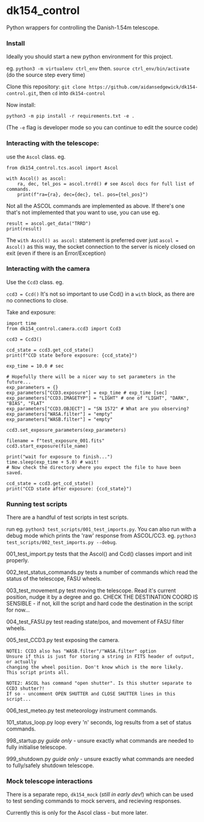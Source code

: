 # dk154_control

Python wrappers for controlling the Danish-1.54m telescope.

### Install

Ideally you should start a new python environment for this project.

eg. `python3 -m virtualenv ctrl_env`
then. `source ctrl_env/bin/activate`
(do the source step every time)

Clone this repository: `git clone https://github.com/aidansedgewick/dk154-control.git`,
then `cd` into `dk154-control`

Now install:

`python3 -m pip install -r requirements.txt -e .`

(The `-e` flag is developer mode so you can continue to edit the source code)

### Interacting with the telescope:

use the `Ascol` class. eg.

```
from dk154_control.tcs.ascol import Ascol

with Ascol() as ascol:
    ra, dec, tel_pos = ascol.trrd() # see Ascol docs for full list of commands.
    print(f"ra={ra}, dec={dec}, tel. pos={tel_pos}")
```


Not all the ASCOL commands are implemented as above. If there's one that's not
implemented that you want to use, you can use eg.
```
result = ascol.get_data("TRRD")
print(result)
```

The `with Ascol() as ascol:` statement is preferred over just `ascol = Ascol()`
as this way, the socket connection to the server is nicely closed on exit 
(even if there is an Error/Exception)


### Interacting with the camera

Use the `Ccd3` class. eg.


```ccd3 = Ccd()```
It's not so important to use Ccd() in a `with` block, as there are no connections 
to close.

Take and exposure:

```
import time
from dk154_control.camera.ccd3 import Ccd3

ccd3 = Ccd3()

ccd_state = ccd3.get_ccd_state()
print(f"CCD state before exposure: {ccd_state}")

exp_time = 10.0 # sec

# Hopefully there will be a nicer way to set parameters in the future...
exp_parameters = {}
exp_parameters["CCD3.exposure"] = exp_time # exp_time [sec]
exp_parameters["CCD3.IMAGETYP"] = "LIGHT" # one of "LIGHT", "DARK", "BIAS", "FLAT"
exp_parameters["CCD3.OBJECT"] = "SN 1572" # What are you observing?
exp_parameters["WASA.filter"] = "empty" 
exp_parameters["WASB.filter"] = "empty"

ccd3.set_exposure_parameters(exp_parameters)

filename = f"test_exposure_001.fits"
ccd3.start_exposure(file_name)

print("wait for exposure to finish...")
time.sleep(exp_time + 5.0) # wait!
# Now check the directory where you expect the file to have been saved.

ccd_state = ccd3.get_ccd_state()
print("CCD state after exposure: {ccd_state}")

```

### Running test scripts

There are a handful of test scripts in test scripts.

run eg. `python3 test_scripts/001_test_imports.py`.
You can also run with a debug mode which prints the 'raw' response from ASCOL/CC3.
eg. `python3 test_scripts/002_test_imports.py --debug`.


001_test_import.py
    tests that the Ascol() and Ccd() classes import and init properly.

002_test_status_commands.py
    tests a number of commands which read the status of the telescope, FASU wheels.

003_test_movement.py
    test moving the telescope. Read it's current position, nudge it by a degree and go.
    CHECK THE DESTINATION COORD IS SENSIBLE - if not, kill the script and
    hard code the destination in the script for now...

004_test_FASU.py
    test reading state/pos,  and movement of FASU filter wheels.

005_test_CCD3.py
    test exposing the camera.

    NOTE1: CCD3 also has "WASB.filter"/"WASA.filter" option
    Unsure if this is just for storing a string in FITS header of output, or actually
    changing the wheel position. Don't know which is the more likely.
    This script prints all.

    NOTE2: ASCOL has command "open shutter". Is this shutter separate to CCD3 shutter?!
    If so - uncomment OPEN SHUTTER and CLOSE SHUTTER lines in this script...

006_test_meteo.py
    test meteorology instrument commands.

101_status_loop.py
    loop every 'n' seconds, log results from a set of status commands.


998_startup.py
    *guide only* - unsure exactly what commands are needed to fully initialise telescope.
    
999_shutdown.py
    *guide only* - unsure exactly what commands are needed to fully/safely shutdown telescope.


### Mock telescope interactions

There is a separate repo, `dk154_mock` (*still in early dev!*) which can be used 
to test sending commands to mock servers, and recieving responses.

Currently this is only for the Ascol class - but more later.













